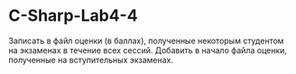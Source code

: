 # C-Sharp-Lab4-4
Записать в файл оценки (в баллах), полученные некоторым студентом на экзаменах в течение всех сессий. Добавить в начало файла оценки, полученные на вступительных экзаменах.
